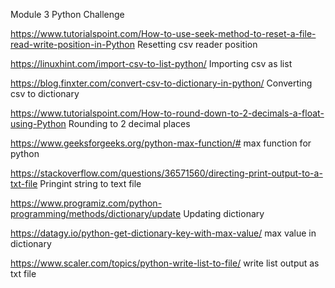 Module 3 Python Challenge

https://www.tutorialspoint.com/How-to-use-seek-method-to-reset-a-file-read-write-position-in-Python
Resetting csv reader position

https://linuxhint.com/import-csv-to-list-python/
Importing csv as list

https://blog.finxter.com/convert-csv-to-dictionary-in-python/
Converting csv to dictionary


https://www.tutorialspoint.com/How-to-round-down-to-2-decimals-a-float-using-Python
Rounding to 2 decimal places

https://www.geeksforgeeks.org/python-max-function/#
max function for python

https://stackoverflow.com/questions/36571560/directing-print-output-to-a-txt-file
Pringint string to text file

https://www.programiz.com/python-programming/methods/dictionary/update
Updating dictionary

https://datagy.io/python-get-dictionary-key-with-max-value/
max value in dictionary

https://www.scaler.com/topics/python-write-list-to-file/
write list output as txt file
